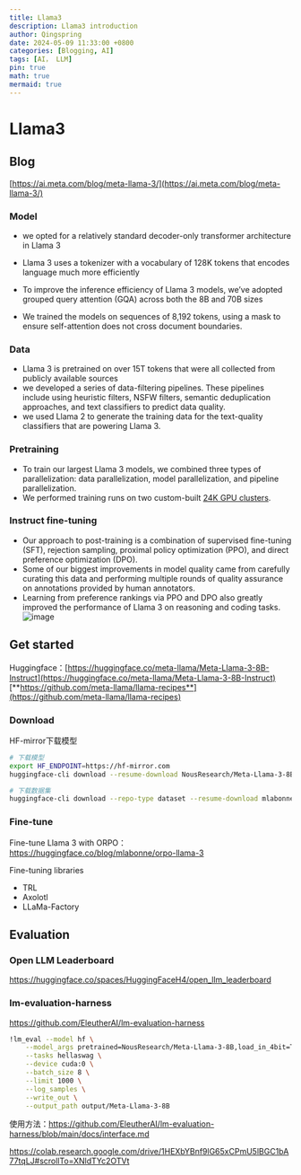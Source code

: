 ```yaml
---
title: Llama3
description: Llama3 introduction
author: Qingspring
date: 2024-05-09 11:33:00 +0800
categories: [Blogging, AI]
tags: [AI， LLM]
pin: true
math: true
mermaid: true
---
```



# Llama3
## Blog
[https://ai.meta.com/blog/meta-llama-3/](https://ai.meta.com/blog/meta-llama-3/)
### Model

- we opted for a relatively standard decoder-only transformer architecture in Llama 3
- Llama 3 uses a tokenizer with a vocabulary of 128K tokens that encodes language much more efficiently
- To improve the inference efficiency of Llama 3 models, we’ve adopted grouped query attention (GQA) across both the 8B and 70B sizes

- We trained the models on sequences of 8,192 tokens, using a mask to ensure self-attention does not cross document boundaries.
### Data

- Llama 3 is pretrained on over 15T tokens that were all collected from publicly available sources
- we developed a series of data-filtering pipelines. These pipelines include using heuristic filters, NSFW filters, semantic deduplication approaches, and text classifiers to predict data quality.
- we used Llama 2 to generate the training data for the text-quality classifiers that are powering Llama 3.
### Pretraining

- To train our largest Llama 3 models, we combined three types of parallelization: data parallelization, model parallelization, and pipeline parallelization.
- We performed training runs on two custom-built [24K GPU clusters](https://engineering.fb.com/2024/03/12/data-center-engineering/building-metas-genai-infrastructure/).

### Instruct fine-tuning

- Our approach to post-training is a combination of supervised fine-tuning (SFT), rejection sampling, proximal policy optimization (PPO), and direct preference optimization (DPO). 
- Some of our biggest improvements in model quality came from carefully curating this data and performing multiple rounds of quality assurance on annotations provided by human annotators.
- Learning from preference rankings via PPO and DPO also greatly improved the performance of Llama 3 on reasoning and coding tasks.
![image](https://github.com/qingspring/qingspring.github.io/assets/18527768/fa1bf3ef-5779-471b-b08b-1e0a32b25688)


## Get started
Huggingface：[https://huggingface.co/meta-llama/Meta-Llama-3-8B-Instruct](https://huggingface.co/meta-llama/Meta-Llama-3-8B-Instruct)
[**https://github.com/meta-llama/llama-recipes**](https://github.com/meta-llama/llama-recipes)

###  Download
HF-mirror下载模型
```bash
# 下载模型
export HF_ENDPOINT=https://hf-mirror.com
huggingface-cli download --resume-download NousResearch/Meta-Llama-3-8B --local-dir NousResearch/Meta-Llama-3-8B

# 下载数据集
huggingface-cli download --repo-type dataset --resume-download mlabonne/orpo-dpo-mix-40k --local-dir mlabonne/orpo-dpo-mix-40k
```
### Fine-tune
Fine-tune Llama 3 with ORPO： https://huggingface.co/blog/mlabonne/orpo-llama-3

Fine-tuning libraries
- TRL
- Axolotl
- LLaMa-Factory

## Evaluation
### Open LLM Leaderboard
https://huggingface.co/spaces/HuggingFaceH4/open_llm_leaderboard

### lm-evaluation-harness
https://github.com/EleutherAI/lm-evaluation-harness
```bash
!lm_eval --model hf \
    --model_args pretrained=NousResearch/Meta-Llama-3-8B,load_in_4bit=True \
    --tasks hellaswag \
    --device cuda:0 \
    --batch_size 8 \
    --limit 1000 \
    --log_samples \
    --write_out \
    --output_path output/Meta-Llama-3-8B
```
使用方法：https://github.com/EleutherAI/lm-evaluation-harness/blob/main/docs/interface.md

https://colab.research.google.com/drive/1HEXbYBnf9lG65xCPmU5lBGC1bA77tqLJ#scrollTo=XNldTYc2OTVt
